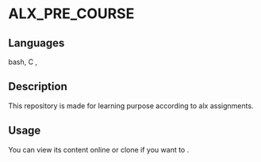 # ALX_PRE_COURSE

## Languages
  bash, C , 

## Description
  This repository is made for learning purpose according to alx assignments.
  

## Usage

  You can view its content online or clone if you want to . 
